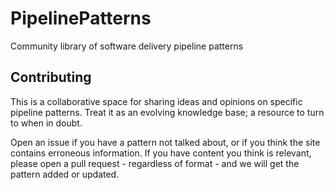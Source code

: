 # PipelinePatterns
Community library of software delivery pipeline patterns

## Contributing
This is a collaborative space for sharing ideas and opinions on specific pipeline patterns. Treat it as an evolving knowledge base; a resource to turn to when in doubt.

Open an issue if you have a pattern not talked about, or if you think the site contains erroneous information. If you have content you think is relevant, please open a pull request - regardless of format - and we will get the pattern added or updated.
